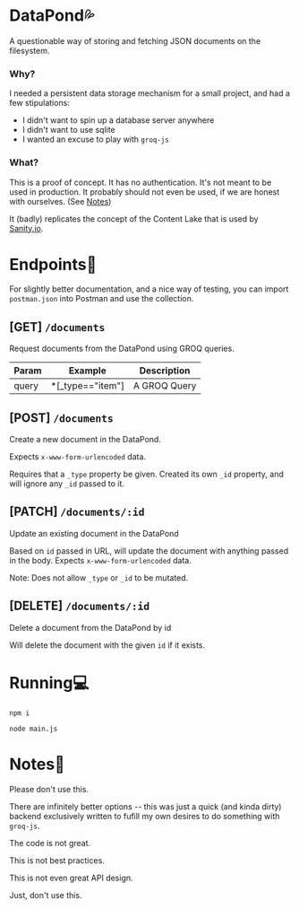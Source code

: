 # DataPond💦
A questionable way of storing and fetching JSON documents on the filesystem.

### Why?
I needed a persistent data storage mechanism for a small project, and had a few stipulations:

- I didn't want to spin up a database server anywhere
- I didn't want to use sqlite
- I wanted an excuse to play with `groq-js`

### What?
This is a proof of concept. It has no authentication. It's not meant to be used in production. It probably should not even be used, if we are honest with ourselves. (See [Notes](#notes))

It (badly) replicates the concept of the Content Lake that is used by [Sanity.io](https://www.sanity.io/docs/datastore).

# Endpoints🔌

For slightly better documentation, and a nice way of testing, you can import `postman.json` into Postman and use the collection.

## [GET] `/documents`
Request documents from the DataPond using GROQ queries.


|Param|Example|Description|
|---|---|---|
|query|*[_type=="item"]|A GROQ Query|

## [POST] `/documents`

Create a new document in the DataPond.

Expects `x-www-form-urlencoded` data.

Requires that a `_type` property be given. Created its own `_id` property, and will ignore any `_id` passed to it.

## [PATCH] `/documents/:id`

Update an existing document in the DataPond

Based on `id` passed in URL, will update the document with anything passed in the body.
Expects `x-www-form-urlencoded` data.

Note: Does not allow `_type` or `_id` to be mutated.

## [DELETE] `/documents/:id`
Delete a document from the DataPond by id

Will delete the document with the given `id` if it exists.
# Running💻
`npm i`

`node main.js`

# Notes📃
Please don't use this. 

There are infinitely better options -- this was just a quick (and kinda dirty) backend exclusively written to fufill my own desires to do something with `groq-js`.

The code is not great. 

This is not best practices.

This is not even great API design.

Just, don't use this.